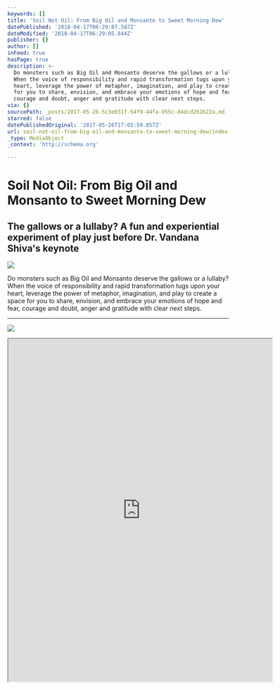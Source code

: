 ```yaml
---
keywords: []
title: 'Soil Not Oil: From Big Oil and Monsanto to Sweet Morning Dew'
datePublished: '2018-04-17T06:29:07.587Z'
dateModified: '2018-04-17T06:29:05.844Z'
publisher: {}
author: []
inFeed: true
hasPage: true
description: >-
  Do monsters such as Big Oil and Monsanto deserve the gallows or a lullaby?
  When the voice of responsibility and rapid transformation tugs upon your
  heart, leverage the power of metaphor, imagination, and play to create a space
  for you to share, envision, and embrace your emotions of hope and fear,
  courage and doubt, anger and gratitude with clear next steps.
via: {}
sourcePath: _posts/2017-05-26-5c3e031f-54f9-44fa-955c-d4dcd261622a.md
starred: false
datePublishedOriginal: '2017-05-26T17:05:59.857Z'
url: soil-not-oil-from-big-oil-and-monsanto-to-sweet-morning-dew/index.html
_type: MediaObject
_context: 'http://schema.org'

---
```

# Soil Not Oil: From Big Oil and Monsanto to Sweet Morning Dew

## The gallows or a lullaby? A fun and experiential experiment of play just before Dr. Vandana Shiva's keynote
![](https://s3-us-west-2.amazonaws.com/the-grid-img/p/b64cdace62c6b208300624284f1ec2731763807b.png)

Do monsters such as Big Oil and Monsanto deserve the gallows or a lullaby? When the voice of responsibility and rapid transformation tugs upon your heart, leverage the power of metaphor, imagination, and play to create a space for you to share, envision, and embrace your emotions of hope and fear, courage and doubt, anger and gratitude with clear next steps.

---

![](https://s3-us-west-2.amazonaws.com/the-grid-img/p/fba3aae964ed84025694e9671fd570b7b2ba9526.png)

<iframe src="https://drive.google.com/viewerng/viewer?url=http%3A//soilnotoilcoalition.org/wp-content/uploads/2015/09/SNO-Program_FINAL_7-singlePage.pdf&amp;embedded=true" width="600" height="780" style=""></iframe>